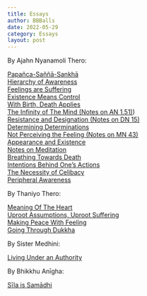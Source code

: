 ```yaml
---
title: Essays
author: BBBalls
date: 2022-05-29
category: Essays
layout: post
---
```


By Ajahn Nyanamoli Thero:

[Papañca-Saññā-Sankhā](/hillside_hermitage_archive/essays/2010-08-01-essay-Nyanamoli-Papanca_Sanna_Sankha.html)\
[Hierarchy of Awareness](/hillside_hermitage_archive/essays/2010-08-14-essay-Nyanamoli-Hierarchy_of_Awareness.html)\
[Feelings are Suffering](/hillside_hermitage_archive/essays/2010-12-10-essay-Nyanamoli-Feelings_are_Suffering.html)\
[Existence Means Control](/hillside_hermitage_archive/essays/2010-12-14-essay-Nyanamoli-Existence_Means_Control.html)\
[With Birth, Death Applies](/hillside_hermitage_archive/essays/2010-12-23-essay-Nyanamoli-With_Birth_Death_Applies.html)\
[The Infinity of The Mind (Notes on AN 1.51)](/hillside_hermitage_archive/essays/2013-03-19-essay-Nyanamoli-The_Infinity_of_The_Mind.html))\
[Resistance and Designation (Notes on DN 15)](/hillside_hermitage_archive/essays/2013-03-28-essay-Nyanamoli-Resistance_and_Designation.html)\
[Determining Determinations](/hillside_hermitage_archive/essays/2013-04-07-essay-Nyanamoli-Determining_Determinations.html)\
[Not Perceiving the Feeling (Notes on MN 43)](/hillside_hermitage_archive/essays/2013-04-17-essay-Nyanamoli-essay-Not_Perceiving_the_Feeling.html)\
[Appearance and Existence](/hillside_hermitage_archive/essays/2014-02-24-essay-Nyanamoli-Appearance_and_Existence.html)\
[Notes on Meditation](/hillside_hermitage_archive/essays/2014-07-30-essay-Nyanamoli-Notes_on_Meditaion.html)\
[Breathing Towards Death](/hillside_hermitage_archive/essays/2018-05-01-essay-Nyanamoli-Breathing_Towards_Death.html)\
[Intentions Behind One’s Actions](/hillside_hermitage_archive/essays/2018-05-21-essay-Nyanamoli-Intentions_Behind_Ones_Actions.html)\
[The Necessity of Celibacy](/hillside_hermitage_archive/essays/2018-08-02-essay-Nyanamoli-The_Necessity_of_Celibacy.html)\
[Peripheral Awareness](/hillside_hermitage_archive/essays/2018-11-08-essay-Nyanamoli-Peripheral_Awareness.html)

By Thaniyo Thero:

[Meaning Of The Heart](/hillside_hermitage_archive/essays/2022-04-01-essay-Thaniyo-Meaning_of_the_Heart.html)\
[Uproot Assumptions, Uproot Suffering](/hillside_hermitage_archive/essays/2022-07-03-essay-Thaniyo-Uproot_Assumptions_Uproot_Suffering.html)\
[Making Peace With Feeling](/hillside_hermitage_archive/essays/2022-08-12-essay-Thaniyo-Making_Peace_With_Feeling.html)\
[Going Through Dukkha](/hillside_hermitage_archive/essays/2023-03-04-essay-Thaniyo-Going_Through_Dukkha.html)

By Sister Medhini:

[Living Under an Authority](/hillside_hermitage_archive/essays/2023-02-23-essay-Medhini-Living_Under_an_Authority.html)

By Bhikkhu Anīgha:

[Sīla is Samādhi](/hillside_hermitage_archive/essays/2023-08-28-essay-Anigha-Sila_is_Samadhi.html)
